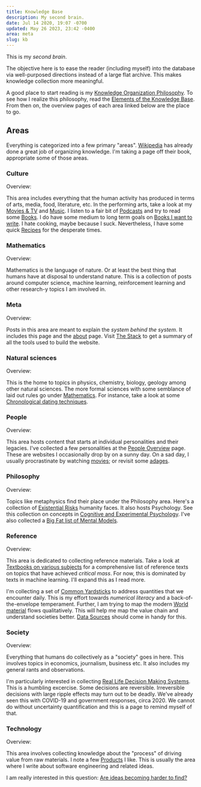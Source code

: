 ```yaml
---
title: Knowledge Base
description: My second brain.
date: Jul 14 2020, 19:07 -0700
updated: May 26 2023, 23:42 -0400
area: meta
slug: kb
---
```


This is my _second brain_.

The objective here is to ease the reader (including myself) into the database
via well-purposed directions instead of a large flat archive. This makes knowledge
collection more meaningful.

A good place to start reading is my [Knowledge Organization Philosophy](/kb/knowledge-base-organization-philosophy).
To see how I realize this philosophy, read the [Elements of the Knowledge Base](/kb/elements-of-the-knowledge-base). From then on, the overview pages of each area
linked below are the place to go.

## Areas

Everything is categorized into a few primary "areas". [Wikipedia](https://en.wikipedia.org/wiki/Wikipedia:Contents)
has already done a great job of organizing knowledge. I'm taking a page off
their book, appropriate some of those areas.

### Culture 

Overview: <AreaLink area="cult" />

This area includes everything that the human activity has produced in terms of
arts, media, food, literature, etc. In the performing arts, take a look at my
[Movies & TV](/kb/movies-and-tv) and [Music](/kb/music). I listen to a fair bit of
[Podcasts](/kb/podcasts) and try to read some [Books](/kb/books). I do have some
medium to long term goals on [Books I want to write](/kb/books-i-want-to-write).
I hate cooking, maybe because I suck. Nevertheless, I have some quick
[Recipes](/kb/cooking-recipes) for the desperate times.

### Mathematics

Overview: <AreaLink area="math" />

Mathematics is the language of nature. Or at least the best thing that humans
have at disposal to understand nature. This is a collection of posts around
computer science, machine learning, reinforcement learning
and other research-y topics I am involved in.

### Meta

Overview: <AreaLink area="meta" />

Posts in this area are meant to explain the _system behind the system_. It
includes this page and the [about](/) page. Visit [The Stack](/kb/the-stack)
to get a summary of all the tools used to build the website.

### Natural sciences

Overview: <AreaLink area="nat" />

This is the home to topics in physics, chemistry, biology, geology among other
natural sciences. The more formal sciences with some semblance of laid out rules
go under [Mathematics](#mathematics). For instance, take a look at some
[Chronological dating techniques](/kb/chronological-dating-techniques).

### People

Overview: <AreaLink area="people" />

This area hosts content that starts at individual personalities and their legacies.
I've collected a few personalities at the [People Overview](/kb/overview/people) page.
These are websites I occasionally drop by on a sunny day. On a sad day,
I usually procrastinate by watching [movies](/kb/movies-and-tv); or revisit some [adages](/kb/adages-quotes).

### Philosophy

Overview: <AreaLink area="phil" />

Topics like metaphysics find their place under the Philosophy area. Here's a
collection of [Existential Risks](/kb/existential-risks) humanity faces. It also
hosts Psychology. See this collection on concepts in [Cognitive and Experimental
Psychology](/kb/cognitive-and-experimental-psychology). I've also collected a
[Big Fat list of Mental Models](/kb/big-fat-list-of-mental-models).

### Reference

Overview: <AreaLink area="ref" />

This area is dedicated to collecting reference materials. Take a look at
[Textbooks on various subjects](/kb/textbooks-on-various-subjects) for a comprehensive
list of reference texts on topics that have achieved _critical mass_. For now,
this is dominated by texts in machine learning. I'll expand this as I read more.

I'm collecting a set of [Common Yardsticks](/kb/common-yardsticks) to address
quantities that we encounter daily. This is my effort towards _numerical literacy_ and a
back-of-the-envelope temperament. Further, I am trying to map the modern
[World material](/kb/world-materials) flows qualitatively. This will help
me map the value chain and understand societies better. [Data Sources](/kb/data-sources)
should come in handy for this.

### Society

Overview: <AreaLink area="soc" />

Everything that humans do collectively as a "society" goes in here. This involves
topics in economics, journalism, business etc. It also includes my general
rants and observations.

I'm particularly interested in collecting [Real Life Decision Making Systems](/kb/real-life-decision-making-systems).
This is a humbling excercise. Some decisions are reversible. Irreversible decisions
with large ripple effects may turn out to be deadly. We've already seen this with
COVID-19 and government responses, circa 2020. We cannot do without uncertainty
quantification and this is a page to remind myself of that.

### Technology

Overview: <AreaLink area="tech" />

This area involves collecting knowledge about the "process" of driving value
from raw materials. I note a few [Products](/kb/products) I like. This is usually
the area where I write about software engineering and related ideas.

I am really interested in this question: [Are ideas becoming harder to find?](/kb/are-ideas-becoming-harder-to-find)
